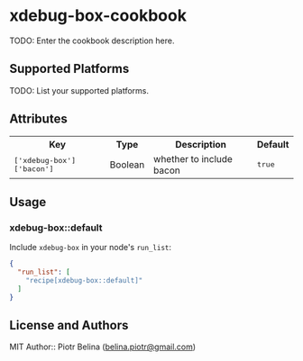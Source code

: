 # xdebug-box-cookbook

TODO: Enter the cookbook description here.

## Supported Platforms

TODO: List your supported platforms.

## Attributes

<table>
  <tr>
    <th>Key</th>
    <th>Type</th>
    <th>Description</th>
    <th>Default</th>
  </tr>
  <tr>
    <td><tt>['xdebug-box']['bacon']</tt></td>
    <td>Boolean</td>
    <td>whether to include bacon</td>
    <td><tt>true</tt></td>
  </tr>
</table>

## Usage

### xdebug-box::default

Include `xdebug-box` in your node's `run_list`:

```json
{
  "run_list": [
    "recipe[xdebug-box::default]"
  ]
}
```

## License and Authors

MIT
Author:: Piotr Belina (<belina.piotr@gmail.com>)
